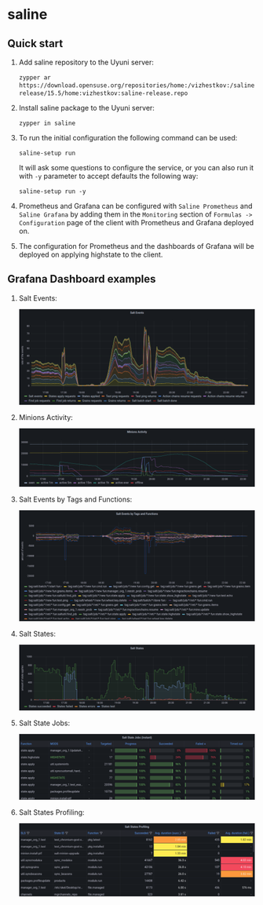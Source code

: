 # saline

## Quick start

1. Add saline repository to the Uyuni server:
   ```
   zypper ar https://download.opensuse.org/repositories/home:/vizhestkov:/saline-release/15.5/home:vizhestkov:saline-release.repo
   ```

2. Install saline package to the Uyuni server:
   ```
   zypper in saline
   ```

3. To run the initial configuration the following command can be used:
   ```
   saline-setup run
   ```
   It will ask some questions to configure the service, or you can also run it with `-y` parameter to accept defaults the following way:
   ```
   saline-setup run -y
   ```

4. Prometheus and Grafana can be configured with `Saline Prometheus` and `Saline Grafana` by adding them in the `Monitoring` section of `Formulas -> Configuration` page of the client with Prometheus and Grafana deployed on.

6. The configuration for Prometheus and the dashboards of Grafana will be deployed on applying highstate to the client.

## Grafana Dashboard examples

1. Salt Events:

   ![Salt Events](imgs/salt-events.png)

2. Minions Activity:

   ![Minions Activity](imgs/minions-activity.png)

3. Salt Events by Tags and Functions:

   ![Salt Events by Tags and Functions](imgs/salt-events-by-tags-and-fun.png)

4. Salt States:

   ![Salt States](imgs/salt-states.png)

5. Salt State Jobs:

   ![Salt State Jobs](imgs/salt-state-jobs.png)

5. Salt States Profiling:

   ![Salt State Jobs](imgs/salt-states-profiling.png)
